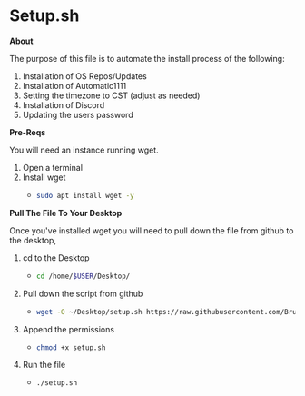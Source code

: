 # Setup.sh

**About**

The purpose of this file is to automate the install process of the following:

1. Installation of OS Repos/Updates
2. Installation of Automatic1111
3. Setting the timezone to CST (adjust as needed)
4. Installation of Discord
5. Updating the users password


**Pre-Reqs**

You will need an instance running wget.
1. Open a terminal
2. Install wget
    - ```bash
      sudo apt install wget -y
      ```

**Pull The File To Your Desktop**

Once you've installed wget you will need to pull down the file from github to the desktop,

1. cd to the Desktop
    - ```bash
      cd /home/$USER/Desktop/
      ```
2. Pull down the script from github
    - ```bash
      wget -O ~/Desktop/setup.sh https://raw.githubusercontent.com/BrushidoArt/Setup-For-Brushido/main/setup.sh
      ```

3. Append the permissions
    - ```bash
      chmod +x setup.sh
      ```
4. Run the file
    - ```bash
      ./setup.sh
      ```
